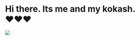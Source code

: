# Hi there. Its me and my kokash. ♥♥♥
<img src="https://bigpicture.ru/wp-content/uploads/2017/02/68.jpg">
